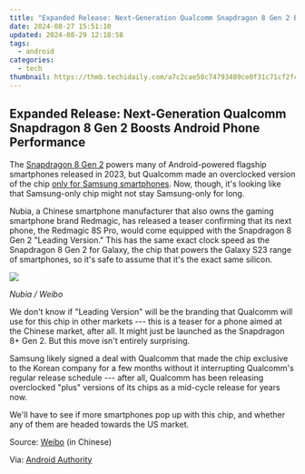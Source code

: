 ```yaml
---
title: "Expanded Release: Next-Generation Qualcomm Snapdragon 8 Gen 2 Boosts Android Phone Performance"
date: 2024-08-27 15:51:10
updated: 2024-08-29 12:18:58
tags:
  - android
categories:
  - tech
thumbnail: https://thmb.techidaily.com/a7c2cae58c74793489ce0f31c71cf2fc559db86f47849200c699a169a5f76d3f.png
---
```


## Expanded Release: Next-Generation Qualcomm Snapdragon 8 Gen 2 Boosts Android Phone Performance

The [Snapdragon 8 Gen 2](https://visual-screen-recording.techidaily.com/new-your-essential-list-of-free-high-quality-online-meeting-software-for-2024/) powers many of Android-powered flagship smartphones released in 2023, but Qualcomm made an overclocked version of the chip [only for Samsung smartphones](https://extra-approaches.techidaily.com/2024-approved-optimizing-your-vlc-livestream-over-the-net/). Now, though, it's looking like that Samsung-only chip might not stay Samsung-only for long.

 Nubia, a Chinese smartphone manufacturer that also owns the gaming smartphone brand Redmagic, has released a teaser confirming that its next phone, the Redmagic 8S Pro, would come equipped with the Snapdragon 8 Gen 2 "Leading Version." This has the same exact clock speed as the Snapdragon 8 Gen 2 for Galaxy, the chip that powers the Galaxy S23 range of smartphones, so it's safe to assume that it's the exact same silicon.

![](https://static1.howtogeekimages.com/wordpress/wp-content/uploads/2023/06/Nubia-Redmagic-Snapdragon-Le.jpg) 

_Nubia / Weibo_

 We don't know if "Leading Version" will be the branding that Qualcomm will use for this chip in other markets --- this is a teaser for a phone aimed at the Chinese market, after all. It might just be launched as the Snapdragon 8+ Gen 2\. But this move isn't entirely surprising.

 Samsung likely signed a deal with Qualcomm that made the chip exclusive to the Korean company for a few months without it interrupting Qualcomm's regular release schedule --- after all, Qualcomm has been releasing overclocked "plus" versions of its chips as a mid-cycle release for years now.

 We'll have to see if more smartphones pop up with this chip, and whether any of them are headed towards the US market.

 Source: [Weibo](https://weibo.com/6722259311/N7d0DgQF6) (in Chinese)

 Via: [Android Authority](https://www.androidauthority.com/overclocked-snapdragon-8-gen-2-leading-version-3339511/)

<ins class="adsbygoogle"
     style="display:block"
     data-ad-format="autorelaxed"
     data-ad-client="ca-pub-7571918770474297"
     data-ad-slot="1223367746"></ins>



<ins class="adsbygoogle"
     style="display:block"
     data-ad-client="ca-pub-7571918770474297"
     data-ad-slot="8358498916"
     data-ad-format="auto"
     data-full-width-responsive="true"></ins>
